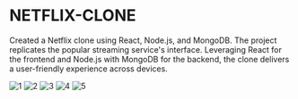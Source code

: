 # NETFLIX-CLONE

Created a Netflix clone using React, Node.js, and MongoDB. The project replicates the popular streaming service's interface.
Leveraging React for the frontend and Node.js with MongoDB for the backend, the clone delivers a user-friendly experience across devices.

![1](https://github.com/fatemzahrae/NETFLIX-CLONE/assets/144160559/1ad5f5d5-a697-473e-aee2-83ad80996159)
![2](https://github.com/fatemzahrae/NETFLIX-CLONE/assets/144160559/a879d4a0-2a51-4e43-aa1b-e93ec4c75283)
![3](https://github.com/fatemzahrae/NETFLIX-CLONE/assets/144160559/e29e70f7-996f-409a-88e8-d4b46a41bd3f)
![4](https://github.com/fatemzahrae/NETFLIX-CLONE/assets/144160559/ef464555-6565-47e1-9cd5-94764a1fd6a4)
![5](https://github.com/fatemzahrae/NETFLIX-CLONE/assets/144160559/995b9d75-a692-41f9-b9a7-3d2cf5ed8bc9)
